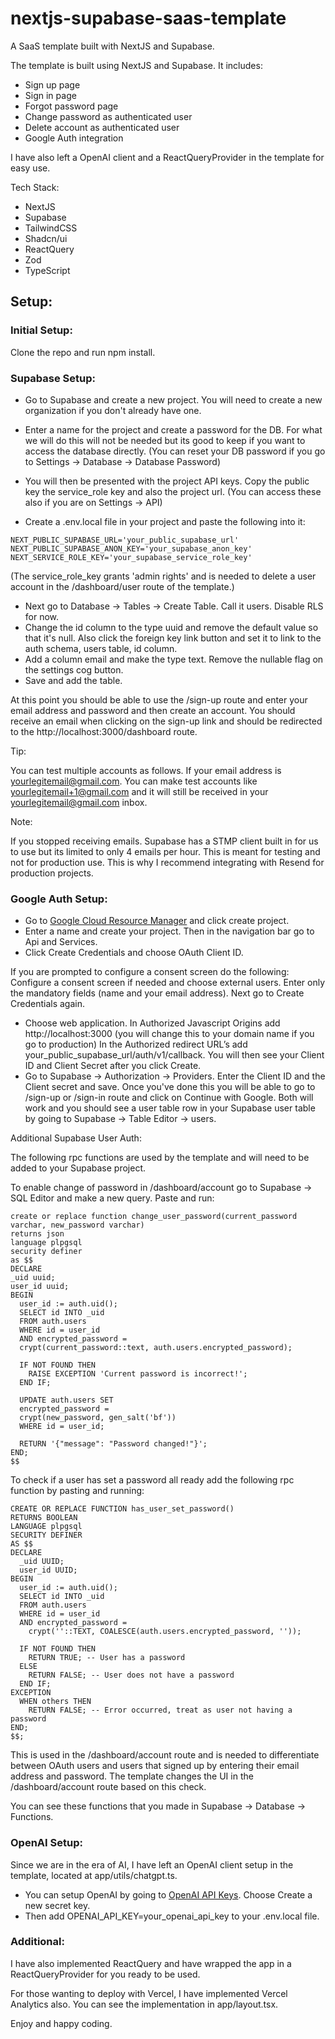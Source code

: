 # nextjs-supabase-saas-template

A SaaS template built with NextJS and Supabase.

The template is built using NextJS and Supabase.
It includes:

- Sign up page
- Sign in page
- Forgot password page
- Change password as authenticated user
- Delete account as authenticated user
- Google Auth integration

I have also left a OpenAI client and a ReactQueryProvider in the template for easy use.

Tech Stack:

- NextJS
- Supabase
- TailwindCSS
- Shadcn/ui
- ReactQuery
- Zod
- TypeScript

## Setup:

### Initial Setup:

Clone the repo and run npm install.

### Supabase Setup:

- Go to Supabase and create a new project. You will need to create a new organization if you don't already have one.
- Enter a name for the project and create a password for the DB. For what we will do this will not be needed but its good to keep if you want to access the database directly.
  (You can reset your DB password if you go to Settings -> Database -> Database Password)

- You will then be presented with the project API keys. Copy the public key the service_role key and also the project url.
  (You can access these also if you are on Settings -> API)

- Create a .env.local file in your project and paste the following into it:

```
NEXT_PUBLIC_SUPABASE_URL='your_public_supabase_url'
NEXT_PUBLIC_SUPABASE_ANON_KEY='your_supabase_anon_key'
NEXT_SERVICE_ROLE_KEY='your_supabase_service_role_key'
```

(The service_role_key grants 'admin rights' and is needed to delete a user account in the /dashboard/user route of the template.)

- Next go to Database -> Tables -> Create Table. Call it users. Disable RLS for now.
- Change the id column to the type uuid and remove the default value so that it's null. Also click the foreign key link button and set it to link to the auth schema, users table, id column.
- Add a column email and make the type text. Remove the nullable flag on the settings cog button.
- Save and add the table.

At this point you should be able to use the /sign-up route and enter your email address and password and then create an account. You should receive an email when clicking on the sign-up link and should be redirected to the http://localhost:3000/dashboard route.

Tip:

You can test multiple accounts as follows. If your email address is yourlegitemail@gmail.com.
You can make test accounts like yourlegitemail+1@gmail.com and it will still be received in your yourlegitemail@gmail.com inbox.

Note:

If you stopped receiving emails. Supabase has a STMP client built in for us to use but its limited to only 4 emails per hour. This is meant for testing and not for production use. This is why I recommend integrating with Resend for production projects.

### Google Auth Setup:

- Go to [Google Cloud Resource Manager](https://console.cloud.google.com/cloud-resource-manager) and click create project.
- Enter a name and create your project. Then in the navigation bar go to Api and Services.
- Click Create Credentials and choose OAuth Client ID.

If you are prompted to configure a consent screen do the following:
Configure a consent screen if needed and choose external users. Enter only the mandatory fields (name and your email address).
Next go to Create Credentials again.

- Choose web application.
  In Authorized Javascript Origins add http://localhost:3000 (you will change this to your domain name if you go to production)
  In the Authorized redirect URL’s add your_public_supabase_url/auth/v1/callback.
  You will then see your Client ID and Client Secret after you click Create.
- Go to Supabase -> Authorization -> Providers. Enter the Client ID and the Client secret and save.
  Once you've done this you will be able to go to /sign-up or /sign-in route and click on Continue with Google. Both will work and you should see a user table row in your Supabase user table by going to Supabase -> Table Editor -> users.

Additional Supabase User Auth:

The following rpc functions are used by the template and will need to be added to your Supabase project.

To enable change of password in /dashboard/account go to Supabase -> SQL Editor and make a new query. Paste and run:

```
create or replace function change_user_password(current_password varchar, new_password varchar)
returns json
language plpgsql
security definer
as $$
DECLARE
_uid uuid;
user_id uuid;
BEGIN
  user_id := auth.uid();
  SELECT id INTO _uid
  FROM auth.users
  WHERE id = user_id
  AND encrypted_password =
  crypt(current_password::text, auth.users.encrypted_password);

  IF NOT FOUND THEN
	RAISE EXCEPTION 'Current password is incorrect!';
  END IF;

  UPDATE auth.users SET
  encrypted_password =
  crypt(new_password, gen_salt('bf'))
  WHERE id = user_id;

  RETURN '{"message": "Password changed!"}';
END;
$$
```

To check if a user has set a password all ready add the following rpc function by pasting and running:

```
CREATE OR REPLACE FUNCTION has_user_set_password()
RETURNS BOOLEAN
LANGUAGE plpgsql
SECURITY DEFINER
AS $$
DECLARE
  _uid UUID;
  user_id UUID;
BEGIN
  user_id := auth.uid();
  SELECT id INTO _uid
  FROM auth.users
  WHERE id = user_id
  AND encrypted_password =
	crypt(''::TEXT, COALESCE(auth.users.encrypted_password, ''));

  IF NOT FOUND THEN
	RETURN TRUE; -- User has a password
  ELSE
	RETURN FALSE; -- User does not have a password
  END IF;
EXCEPTION
  WHEN others THEN
	RETURN FALSE; -- Error occurred, treat as user not having a password
END;
$$;
```

This is used in the /dashboard/account route and is needed to differentiate between OAuth users and users that signed up by entering their email address and password. The template changes the UI in the /dashboard/account route based on this check.

You can see these functions that you made in Supabase -> Database -> Functions.

### OpenAI Setup:

Since we are in the era of AI, I have left an OpenAI client setup in the template, located at app/utils/chatgpt.ts.

- You can setup OpenAI by going to [OpenAI API Keys](https://platform.openai.com/account/api-keys). Choose Create a new secret key.
- Then add OPENAI_API_KEY=your_openai_api_key to your .env.local file.

### Additional:

I have also implemented ReactQuery and have wrapped the app in a ReactQueryProvider for you ready to be used.

For those wanting to deploy with Vercel, I have implemented Vercel Analytics also. You can see the implementation in app/layout.tsx.

Enjoy and happy coding.
